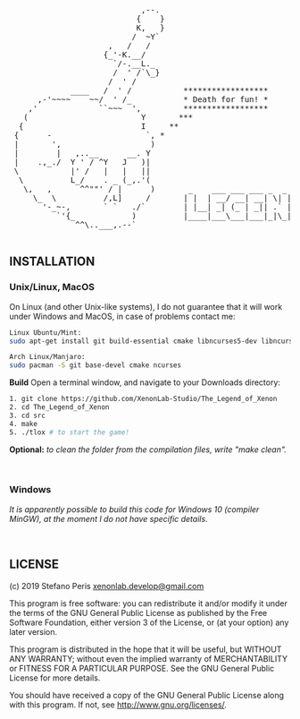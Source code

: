 <pre>
 
                            ,--.
                           {    }
                           K,   }
                          /  ~Y`
                     ,   /   /
                    {_'-K.__/
                      `/-.__L._
                      /  ' /`\_}    
                     /  ' /
             ____   /  ' /           ******************
      ,-'~~~~    ~~/  ' /_           * Death for fun! *
    ,'             ``~~~  ',         ******************
   (                        Y       ***
  {                         I     **
 {      -                    `, *
 |       ',                   )
 |        |   ,..__      __. Y
 |    .,_./  Y ' / ^Y   J   )|
 \           |' /   |   |   ||
  \          L_/    . _ (_,.'(
   \,   ,      ^^""' / |      )       _    ___ ___ ___ _  _ ___     ___  ___  __  _____ _  _  ___  _  _ 
     \_  \          /,L]     /       | |  | __/ __| __| \| |   \   / _ \| __| \ \/ / __| \| |/ _ \| \| |
       '-_~-,       ` `   ./`        | |__| _| (_ | _|| .` | |) | | (_) | _|   >  <| _|| .` | (_) | .` |
          `'{_            )          |____|___\___|___|_|\_|___/   \___/|_|   /_/\_\___|_|\_|\___/|_|\_|
              ^^\..___,.--`
                                                                    
</pre>

## INSTALLATION

### Unix/Linux, MacOS

On Linux (and other Unix-like systems), I do not guarantee that it will work
under Windows and MacOS, in case of problems contact me:

```bash
Linux Ubuntu/Mint:
sudo apt-get install git build-essential cmake libncurses5-dev libncursesw5-dev
```
```bash
Arch Linux/Manjaro:
sudo pacman -S git base-devel cmake ncurses
```

**Build**
Open a terminal window, and navigate to your Downloads directory:
```bash
1. git clone https://github.com/XenonLab-Studio/The_Legend_of_Xenon
2. cd The_Legend_of_Xenon
3. cd src
4. make
5. ./tlox # to start the game!
```
**Optional:** *to clean the folder from the compilation files, write "make clean".*

<br>

### Windows

*It is apparently possible to build this code for Windows 10 (compiler MinGW), at the moment I do not have specific details*.

<br>

## LICENSE

(c) 2019 Stefano Peris <xenonlab.develop@gmail.com>

This program is free software: you can redistribute it and/or modify
it under the terms of the GNU General Public License as published by
the Free Software Foundation, either version 3 of the License, or
(at your option) any later version.

This program is distributed in the hope that it will be useful,
but WITHOUT ANY WARRANTY; without even the implied warranty of
MERCHANTABILITY or FITNESS FOR A PARTICULAR PURPOSE.  See the
GNU General Public License for more details.

You should have received a copy of the GNU General Public License
along with this program.  If not, see <http://www.gnu.org/licenses/>.

